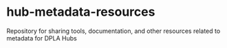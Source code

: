 # hub-metadata-resources
Repository for sharing tools, documentation, and other resources related to metadata for DPLA Hubs
